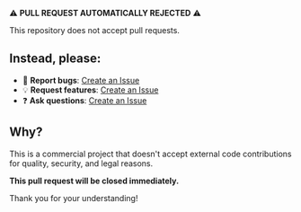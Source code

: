 ⚠️ **PULL REQUEST AUTOMATICALLY REJECTED** ⚠️

This repository does not accept pull requests.

## Instead, please:

- 🐛 **Report bugs**: [Create an Issue](https://github.com/mike2mike45/SightEdit/issues/new)
- 💡 **Request features**: [Create an Issue](https://github.com/mike2mike45/SightEdit/issues/new)
- ❓ **Ask questions**: [Create an Issue](https://github.com/mike2mike45/SightEdit/issues/new)

## Why?
This is a commercial project that doesn't accept external code contributions for quality, security, and legal reasons.

**This pull request will be closed immediately.**

Thank you for your understanding!
